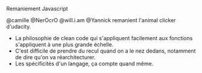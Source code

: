 Remaniement Javascript

@camille @NerOcrO @will.i.am @Yannick remanient l'animal clicker d'udacity.

- La philosophie de clean code qui s'appliquent facilement aux fonctions s'appliquent à une plus grande échelle.
- C'est difficile de prendre du recul quand on a le nez dedans, notamment de dire qu'on va réarchitecturer.
- Les spécificités d'un langage, ça compte quand même.
